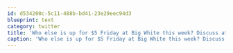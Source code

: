 ```yaml
---
id: d534200c-5c11-488b-bd41-23e29eec94d3
blueprint: text
category: twitter
title: 'Who else is up for $5 Friday at Big White this week? Discuss at #Geekbeers'
caption: 'Who else is up for $5 Friday at Big White this week? Discuss at <span class="hashtag hashtag_local">#<a href="http://tweettemp.darylchymko.ca/?tag=geekbeers">Geekbeers</a>'
---
```

